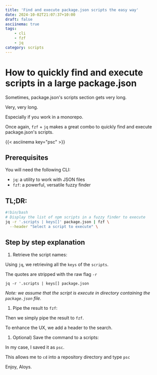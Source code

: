 ```yaml
---
title: 'Find and execute package.json scripts the easy way'
date: 2024-10-02T21:07:37+10:00
draft: false
asciinema: true
tags: 
    - cli
    - fzf
    - jq
category: scripts
---
```


# How to quickly find and execute scripts in a large package.json

Sometimes, package.json's scripts section gets very long.

Very, very long.

Especially if you work in a monorepo.

Once again, `fzf` + `jq` makes a great combo to quickly find and execute package.json's scripts.

{{< asciinema key="psc" >}}

## Prerequisites

You will need the following CLI:
- `jq`: a utility to work with JSON files
- `fzf`: a powerful, versatile fuzzy finder


## TL;DR:
```bash
#!bin/bash
# Display the list of npm scripts in a fuzzy finder to execute
jq -r '.scripts | keys[]' package.json | fzf \
  --header "Select a script to execute" \
```

## Step by step explanation

1. Retrieve the script names:

Using `jq`, we retrieving all the `keys` of the `scripts`.

The quotes are stripped with the raw flag `-r`

`jq -r '.scripts | keys[] package.json` 

_Note: we assume that the script is execute in directory containing the `package.json` file._

1. Pipe the result to `fzf`:

Then we simply pipe the result to `fzf`.

To enhance the UX, we add a header to the search.

1. Optional) Save the command to a scripts:

In my case, I saved it as `psc`.

This allows me to `cd` into a repository directory and type `psc`


Enjoy,
Aloys.
